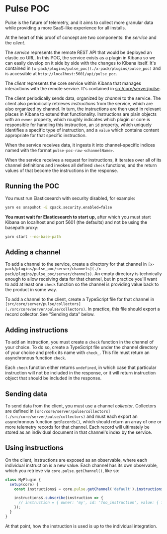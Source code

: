 # Pulse POC

Pulse is the future of telemetry, and it aims to collect more granular data while
providing a more SaaS-like experience for all installs.

At the heart of this proof of concept are two components: the *service* and the *client*.

The *service* represents the remote REST API that would be deployed an elastic.co URL. In
this POC, the service exists as a plugin in Kibana so we can easily develop on it side by
side with the changes to Kibana itself. It's contained in
`[x-pack/plugins/pulse_poc](./x-pack/plugins/pulse_poc)` and is accessible at
`http://localhost:5601/api/pulse_poc`.

The *client* represents the core service within Kibana that manages interactions with the
remote service. It's contained in [src/core/server/pulse](./src/core/server/pulse).

The client periodically sends data, organized by *channel* to the service. The client
also periodically retrieves *instructions* from the service, which are also organized by
channel. In turn, the instructions are then used in relevant places in Kibana to extend
that functionality. Instructions are plain objects with an `owner` property, which
roughly indicates which plugin or core is responsible for handling this instruction, an
`id` property, which uniquely identifies a specific type of instruction, and a `value`
which contains content appropriate for that specific instruction.

When the service receives data, it ingests it into channel-specific indices named with
the format `pulse-poc-raw-<channelName>`.

When the service receives a request for instructions, it iterates over all of its channel
definitions and invokes all defined `check` functions, and the return values of that
become the instructions in the response.

## Running the POC

You must run Elasticsearch with security disabled, for example:

```sh
yarn es snapshot -E xpack.security.enabled=false
```

**You must wait for Elasticsearch to start up,** after which you must start Kibana on
localhost and port 5601 (the defaults) and not be using the basepath proxy:

```sh
yarn start --no-base-path
```

## Adding a channel

To add a channel to the service, create a directory for that channel in
`[x-pack/plugins/pulse_poc/server/channels](./x-pack/plugins/pulse_poc/server/channels)`.
An empty directory is technically enough to allow receiving data for that channel, but in
practice you'll want to add at least one `check` function so the channel is providing
value back to the product in some way.

To add a channel to the client, create a TypeScript file for that channel in
`[src/core/server/pulse/collectors](./src/core/server/pulse/collectors)`. In practice,
this file should export a record collector. See "Sending data" below.

## Adding instructions

To add an instruction, you must create a `check` function in the channel of your choice.
To do so, create a TypeScript file under the channel directory of your choice and prefix
its name with `check_`. This file must return an asynchronous function `check`.

Each `check` function either returns `undefined`, in which case that particular
instruction will not be included in the response, or it will return instruction object
that should be included in the response.

## Sending data

To send data from the client, you must use a channel *collector*. Collectors are defined
in `[src/core/server/pulse/collectors](./src/core/server/pulse/collectors)` and must each
export an asynchronous function `getRecords()`, which should return an array of one or
more telemetry records for that channel. Each record will ultimately be stored as an
individual document in that channel's index by the service.

## Using instructions

On the client, instructions are exposed as an observable, where each individual
instruction is a new value. Each channel has its own observable, which you retrieve via
`core.pulse.getChannel()`, like so:

```js
class MyPlugin {
  setup(core) {
    const instructions$ = core.pulse.getChannel('default').instructions$();

    instructions$.subscribe(instruction => {
      // instruction = { owner: 'my', id: 'foo_instruction', value: { foo: 'bar' } }
    });
  }
}
```

At that point, how the instruction is used is up to the individual integration.

